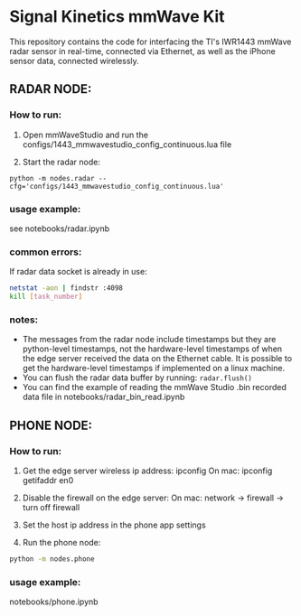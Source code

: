# Signal Kinetics mmWave Kit

This repository contains the code for interfacing the TI's IWR1443 mmWave radar sensor in real-time, connected via Ethernet, as well as the iPhone sensor data, connected wirelessly.

## RADAR NODE:

### How to run:
1. Open mmWaveStudio and run the configs/1443_mmwavestudio_config_continuous.lua file

2. Start the radar node:
```
python -m nodes.radar --cfg='configs/1443_mmwavestudio_config_continuous.lua'
```


### usage example: 
see notebooks/radar.ipynb

### common errors:
If radar data socket is already in use:
```bash
netstat -aon | findstr :4098
kill [task_number]
```

### notes:
- The messages from the radar node include timestamps but they are python-level timestamps, not the hardware-level timestamps of when the edge server received the data on the Ethernet cable. It is possible to get the hardware-level timestamps if implemented on a linux machine. 
- You can flush the radar data buffer by running: `radar.flush()`
- You can find the example of reading the mmWave Studio .bin recorded data file in notebooks/radar_bin_read.ipynb



## PHONE NODE:

### How to run:
1. Get the edge server wireless ip address:
ipconfig
On mac: ipconfig getifaddr en0

2. Disable the firewall on the edge server:
On mac: network -> firewall -> turn off firewall

3. Set the host ip address in the phone app settings

4. Run the phone node:
```bash
python -m nodes.phone
```


### usage example: 
notebooks/phone.ipynb